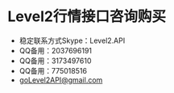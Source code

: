 # Level2行情接口咨询购买

- 稳定联系方式Skype：Level2.API
- QQ备用：2037696191
- QQ备用：3173497610
- QQ备用：775018516
- goLevel2API@gmail.com 

